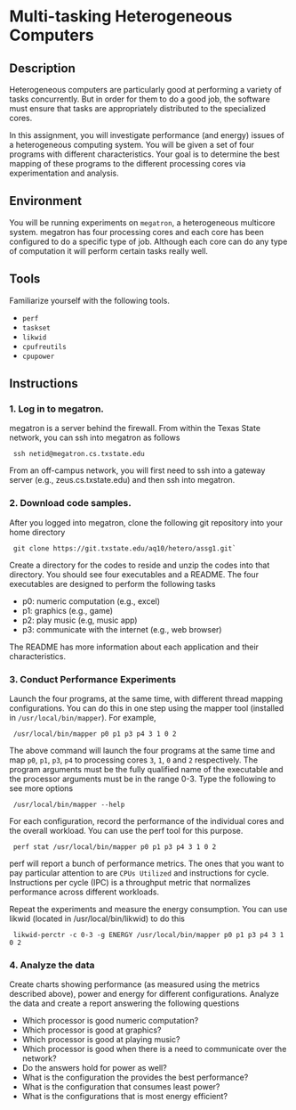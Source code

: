 # Multi-tasking Heterogeneous Computers 

## Description
Heterogeneous computers are particularly good at performing a variety of tasks concurrently. But in
order for them to do a good job, the software must ensure that tasks are appropriately distributed to the specialized
cores.

In this assignment, you will investigate performance (and energy) issues of a heterogeneous
computing system. You will be given a set of four programs with different characteristics. Your goal
is to determine the best mapping of these programs to the different processing cores via
experimentation and analysis.  


## Environment

You will be running experiments on `megatron`, a heterogeneous multicore
system. megatron has four processing cores and each core has been configured to do a specific type
of job. Although each core can do any type of computation it will perform certain tasks really
well.

## Tools

Familiarize yourself with the following tools. 

  * `perf`
  * `taskset`
  * `likwid`
  * `cpufreutils`
  * `cpupower`

## Instructions

### 1. Log in to megatron.

megatron is a server behind the firewall. From within the Texas State network, you can ssh into
megatron as follows

     ssh netid@megatron.cs.txstate.edu

From an off-campus network, you will first need to ssh into a gateway server (e.g.,
zeus.cs.txstate.edu) and then ssh into megatron. 


### 2. Download code samples.

After you logged into megatron, clone the following git repository into your home directory 

     git clone https://git.txstate.edu/aq10/hetero/assg1.git`

Create a directory for the codes to reside and unzip the codes into that directory. You should see
four executables and a README. The four executables are designed to perform the following tasks

  * p0: numeric computation (e.g., excel)
  * p1: graphics (e.g., game)
  * p2: play music (e.g, music app)
  * p3: communicate with the internet (e.g., web browser) 

The README has more information about each application and their characteristics. 

### 3. Conduct Performance Experiments

Launch the four programs, at the same time, with different thread mapping configurations. You can do this in one step using the mapper tool (installed in
`/usr/local/bin/mapper`). For example, 

     /usr/local/bin/mapper p0 p1 p3 p4 3 1 0 2

The above command will launch the four programs at the same time and map `p0`, `p1`, `p3`, `p4` to
processing cores `3`, `1`, `0` and `2` respectively. The program arguments must be the fully qualified name
of the executable and the processor arguments must be in the range 0-3. Type the following to see
more options

     /usr/local/bin/mapper --help 

For each configuration, record the performance of the individual cores and the overall workload. You
can use the perf tool for this purpose.

     perf stat /usr/local/bin/mapper p0 p1 p3 p4 3 1 0 2

perf will report a bunch of performance metrics. The ones that you want to pay particular attention
to are `CPUs Utilized` and instructions for cycle. Instructions per cycle (IPC) is a throughput
metric that normalizes performance across different workloads. 

Repeat the experiments and measure the energy consumption. You can use likwid (located in
/usr/local/bin/likwid) to do this

     likwid-perctr -c 0-3 -g ENERGY /usr/local/bin/mapper p0 p1 p3 p4 3 1 0 2

### 4. Analyze the data

Create charts showing performance (as measured using the metrics described above), power and energy
for different configurations. Analyze the data and create a report answering the following questions

* Which processor is good numeric computation?
* Which processor is good at graphics?
* Which processor is good at playing music?
* Which processor is good when there is a need to communicate over the network?
* Do the answers hold for power as well?
* What is the configuration the provides the best performance?
* What is the configuration that consumes least power?
* What is the configurations that is most energy efficient?

